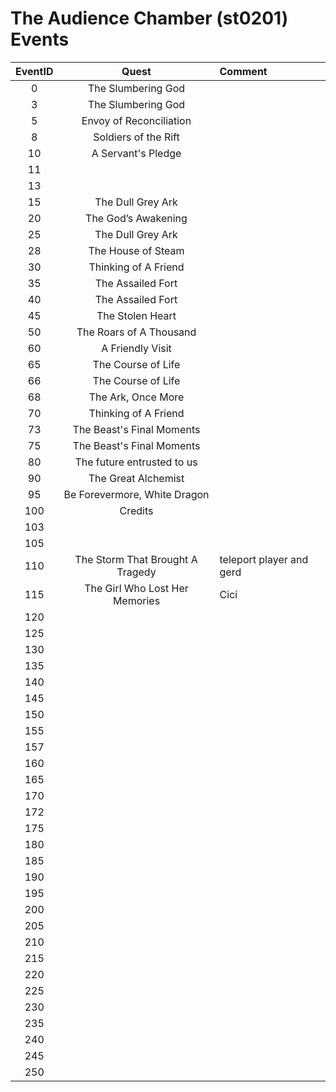 # The Audience Chamber (st0201) Events

| EventID   | Quest | Comment
|:---------:|:-----:|:--------|
| 0         | The Slumbering God
| 3         | The Slumbering God
| 5         | Envoy of Reconciliation
| 8         | Soldiers of the Rift
| 10        | A Servant's Pledge
| 11        |
| 13        | 
| 15        | The Dull Grey Ark
| 20        | The God’s Awakening
| 25        | The Dull Grey Ark
| 28        | The House of Steam
| 30        | Thinking of A Friend
| 35        | The Assailed Fort
| 40        | The Assailed Fort
| 45        | The Stolen Heart
| 50        | The Roars of A Thousand
| 60        | A Friendly Visit
| 65        | The Course of Life
| 66        | The Course of Life
| 68        | The Ark, Once More
| 70        | Thinking of A Friend
| 73        | The Beast's Final Moments
| 75        | The Beast's Final Moments
| 80        | The future entrusted to us
| 90        | The Great Alchemist
| 95        | Be Forevermore, White Dragon
| 100       | Credits
| 103       |
| 105       |
| 110       | The Storm That Brought A Tragedy | teleport player and gerd
| 115       | The Girl Who Lost Her Memories | Cici
| 120       |
| 125       |
| 130       |
| 135       |
| 140       |
| 145       |
| 150       |
| 155       |
| 157       |
| 160       |
| 165       | 
| 170       |
| 172       |
| 175       |
| 180       |
| 185       |
| 190       |
| 195       |
| 200       |
| 205       |
| 210       |
| 215       |
| 220       |
| 225       |
| 230       |
| 235       |
| 240       |
| 245       |
| 250       |


